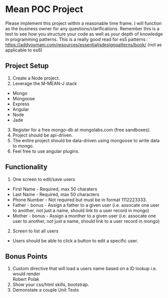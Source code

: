 
# Mean POC Project
Please implement this project within a reasonable time frame.  I will function as the business owner for any questions/clarifications.  Remember this is a test to see how you structure your code as well as your depth of knowledge in programming patterns.  This is a really good read for es5 patterns : https://addyosmani.com/resources/essentialjsdesignpatterns/book/ (not as applicable to es6)

## Project Setup
1.  Create a Node project.
2.  Leverage the M-MEAN-J stack
  * Mongo
  * Mongoose
  * Express
  * Angular
  * Node
  * Jade
3.  Register for a free mongo-db at mongolabs.com (free sandboxes).
4.  Project should be api-driven.
5.  The entire project should be data-driven using mongoose to write data to mongo.
6.  Feel free to use angular plugins.

## Functionality
1.  One screen to edit/save users
  * First Name - Required, max 50 charaters
  * Last Name - Required, max 50 characters
  * Phone Number - Not required but must be in format 1112223333.
  * Father - bonus - Assign a father to a given user (i.e. assocate one user to another, not just a name, should link to a user record in mongo)
  * Mother - bonus - Assign a monther to a given user (i.e. assocate one user to another, not just a name, should link to a user record in mongo)
  
2.  Screen to list all users
  * Users should be able to click a button to edit a specific user.


## Bonus Points
1.  Custom directive that will load a users name based on a ID lookup
    i.e. <user user-id='id'/>  would render <div> Robert Polak <div> 
2. Show your css/html skills, bootstrap.
3. Demonstate a couple Unit Tests
